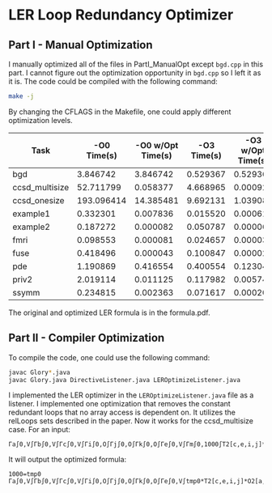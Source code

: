 # LER Loop Redundancy Optimizer

## Part I - Manual Optimization

I manually optimized all of the files in PartI_ManualOpt except `bgd.cpp` in this part. I cannot figure out the optimization opportunity in `bgd.cpp` so I left it as it is. The code could be compiled with the following command:

```bash
make -j
```

By changing the CFLAGS in the Makefile, one could apply different optimization levels. 

| Task              | -O0 Time(s) | -O0 w/Opt Time(s) | -O3 Time(s) | -O3 w/Opt Time(s) |
|-------------------|-------------|-------------------|-------------|-------------------|
| bgd               | 3.846742     | 3.846742       | 0.529367     | 0.529367       |
| ccsd_multisize    | 52.711799    | 0.058377       | 4.668965     | 0.000924       |
| ccsd_onesize      | 193.096414   | 14.385481      | 9.692131     | 1.039084       |
| example1          | 0.332301     | 0.007836       | 0.015520     | 0.000615       |
| example2          | 0.187272     | 0.000082       | 0.050787     | 0.000062       |
| fmri              | 0.098553     | 0.000081       | 0.024657     | 0.000036       |
| fuse              | 0.418496     | 0.000043       | 0.100847     | 0.000020       |
| pde               | 1.190869     | 0.416554       | 0.400554     | 0.123040       |
| priv2             | 2.019114     | 0.011125       | 0.117982     | 0.005746       |
| ssymm             | 0.234815     | 0.002363       | 0.071617     | 0.000209       |

The original and optimized LER formula is in the formula.pdf. 

## Part II - Compiler Optimization

To compile the code, one could use the following command:

```bash
javac Glory*.java
javac Glory.java DirectiveListener.java LEROptimizeListener.java
```

I implemented the LER optimizer in the `LEROptimizeListener.java` file as a listener. I implemented one optimization that removes the constant redundant loops that no array access is dependent on. It utilizes the relLoops sets described in the paper. Now it works for the ccsd_multisize case. For an input:

```
Γa∫0,V∫Γb∫0,V∫Γc∫0,V∫Γi∫0,O∫Γj∫0,O∫Γk∫0,O∫Γe∫0,V∫Γm∫0,1000∫T2[c,e,i,j]*O2[a,b,e,k]=X[a,b,c,i,j,k]
```

It will output the optimized formula:

```
1000=tmp0
Γa∫0,V∫Γb∫0,V∫Γc∫0,V∫Γi∫0,O∫Γj∫0,O∫Γk∫0,O∫Γe∫0,V∫tmp0*T2[c,e,i,j]*O2[a,b,e,k]=X[a,b,c,i,j,k]
```